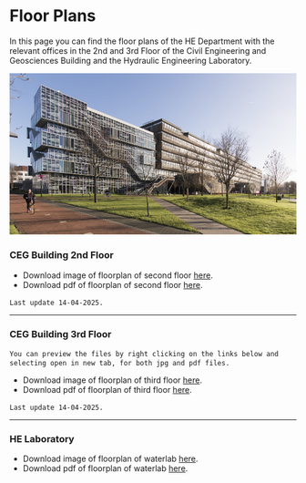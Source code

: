 <!-- <style>
.zoom {
  transition: transform .2s; /* Animation */
  width: 100%;
  height: auto;
  cursor: pointer; /* Set cursor to pointer by default */
  display: block; /* Center image */
  margin: auto;
}

.zoomed-in {
  transform: scale(1.75); /* Zoom in by 1.75x */
  cursor: url('https://upload.wikimedia.org/wikipedia/commons/0/0b/Magnifying_glass_icon.svg'), auto; /* Change cursor to magnifying glass */
}
</style>

<script>
document.addEventListener('DOMContentLoaded', function() {
  const images = document.querySelectorAll('.zoom');
  
  images.forEach(img => {
    img.addEventListener('click', () => {
      img.classList.toggle('zoomed-in');
    });
  });
});
</script> -->

# Floor Plans

In this page you can find the floor plans of the HE Department with the relevant offices in the 2nd and 3rd Floor of the Civil Engineering and Geosciences Building and the Hydraulic Engineering Laboratory.

![CiTG building](./Appendices/citg_building.jpg)


### CEG Building 2nd Floor

- Download image of floorplan of second floor [here](./Appendices/).
- Download pdf of floorplan of second floor [here](./Appendices/2_floor_plan_14042025.pdf).
```{note}
Last update 14-04-2025.
```
_________________________________________________________________________

### CEG Building 3rd Floor

```{note}
You can preview the files by right clicking on the links below and selecting open in new tab, for both jpg and pdf files.
```

- Download image of floorplan of third floor [here](./Appendices/3_floorplans_HE_14042025.jpg).
- Download pdf of floorplan of third floor [here](./Appendices/3_floor%20plan_14042025.pdf).
```{note}
Last update 14-04-2025.
```
_________________________________________________________________________

  
### HE Laboratory

- Download image of floorplan of waterlab [here](./Appendices/wlab_march_2025.jpg).
- Download pdf of floorplan of waterlab [here](./Appendices/wlab_march_2.pdf).



[def]: /book/figures/citg_building.jpg